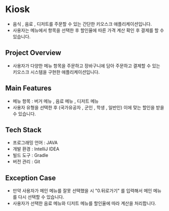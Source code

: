 # Kiosk
- 음식 , 음료 , 디저트를 주문할 수 있는 간단한 키오스크 애플리케이션입니다.
- 사용자는 메뉴에서 항목을 선택한 후 할인율에 따른 가격 계산 확인 후 결제를 할 수 있습니다.

## Project Overview
- 사용자가 다양한 메뉴 항목을 주문하고 장바구니에 담아 주문하고 결제할 수 있는 키오스크 시스템을 구현한 애플리케이션입니다.

## Main Features
- 메뉴 항목 : 버거 메뉴 , 음료 메뉴 , 디저트 메뉴 
- 사용자 유형을 선택한 후 (국가유공자 , 군인 , 학생 , 일반인) 이에 맞는 할인을 받을 수 있습니다.

## Tech Stack
- 프로그래밍 언어 : JAVA
- 개발 환경 : IntelliJ IDEA
- 빌드 도구 : Gradle
- 버전 관리 : Git

## Exception Case
- 만약 사용자가 메인 메뉴를 잘못 선택했을 시 "0.뒤로가기" 를 입력해서 메인 메뉴를 다시 선택할 수 있습니다.
- 사용자가 선택한 음료 메뉴와 디저트 메뉴를 할인율에 따라 계산을 처리합니다.
